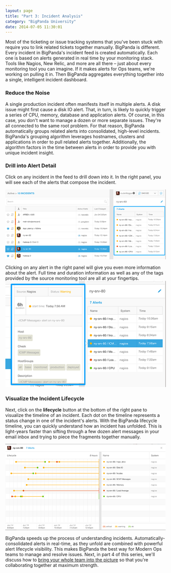 ```yaml
---
layout: page
title: "Part 3: Incident Analysis"
category: "BigPanda University"
date: 2014-07-05 11:30:01
---
```


Most of the ticketing or issue tracking systems that you've been stuck with require you to link related tickets together manually. BigPanda is different. Every incident in BigPanda's incident feed is created automatically. Each one is based on alerts generated in real time by your monitoring stack. Tools like Nagios, New Relic, and more are all there – just about every monitoring tool you can imagine. If it makes alerts for Ops teams, we're working on pulling it in. Then BigPanda aggregates everything together into a single, intelligent incident dashboard.

### Reduce the Noise
A single production incident often manifests itself in multiple alerts. A disk issue might first cause a disk IO alert. That, in turn, is likely to quickly trigger a series of CPU, memory, database and application alerts. Of course, in this case, you don't want to manage a dozen or more separate issues. They're all connected to the same root problem. For that reason, BigPanda automatically groups related alerts into consolidated, high-level incidents. BigPanda's grouping algorithm leverages hostnames, clusters and applications in order to pull related alerts together. Additionally, the algorithm factors in the time between alerts in order to provide you with unique incident insight.

### Drill into Alert Detail
Click on any incident in the feed to drill down into it. In the right panel, you will see each of the alerts that compose the incident.

![IncidentAnalysis](/media/IncidentAnalysis.png)

Clicking on any alert in the right panel will give you even more information about the alert. Full time and duration information as well as any of the tags provided by the source monitoring tool are all at your fingertips.
![IncidentsSource](/media/IncidentAnalysis_Source.png)

### Visualize the Incident Lifecycle
Next, click on the <strong>lifecycle</strong> button at the bottom of the right pane to visualize the timeline of an incident. Each dot on the timeline represents a status change in one of the incident's alerts. With the BigPanda lifecycle timeline, you can quickly understand how an incident has unfolded. This is light-years faster than sifting through a few dozen alert messages in your email inbox and trying to piece the fragments together manually.

![Lifecycle](/media/LifeCycle.png)

BigPanda speeds up the process of understanding incidents. Automatically-consolidated alerts in real-time, as they unfold are combined with powerful alert lifecycle visibility. This makes BigPanda the best way for Modern Ops teams to manage and resolve issues. Next, in part 4 of this series, we'll discuss how to [bring your whole team into the picture](getting-started-with-bigpanda-incident-assignment.html) so that you're collaborating together at maximum strength.

</strong>
